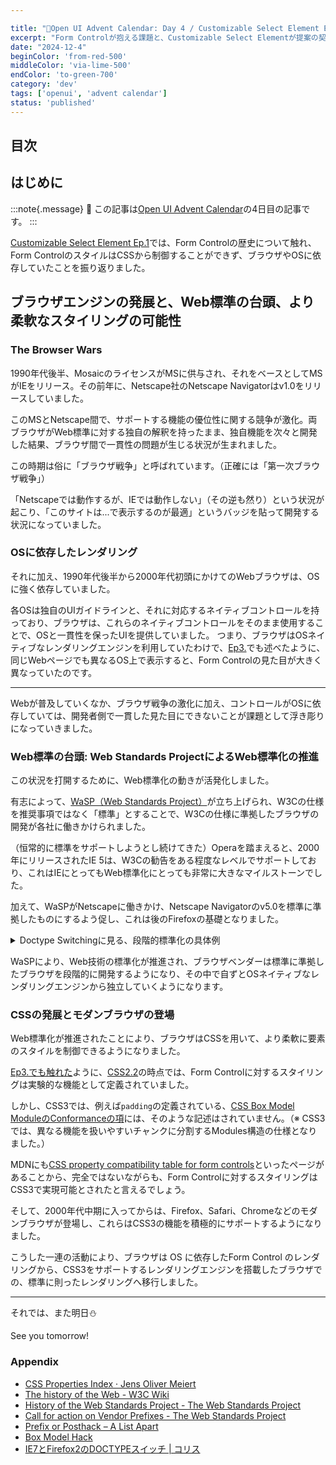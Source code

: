 ```yaml
---

title: "🎄Open UI Advent Calendar: Day 4 / Customizable Select Element Ep.2"
excerpt: "Form Controlが抱える課題と、Customizable Select Elementが提案の契機"
date: "2024-12-4"
beginColor: 'from-red-500'
middleColor: 'via-lime-500'
endColor: 'to-green-700'
category: 'dev'
tags: ['openui', 'advent calendar']
status: 'published'
---
```

## 目次

## はじめに

:::note{.message}
🎄 この記事は[Open UI Advent Calendar](https://adventar.org/calendars/10293)の4日目の記事です。
:::

[Customizable Select Element Ep.1](https://blog.sakupi01.com/dev/articles/2024-openui-advent-3)では、Form Controlの歴史について触れ、Form ControlのスタイルはCSSから制御することができず、ブラウザやOSに依存していたことを振り返りました。

## ブラウザエンジンの発展と、Web標準の台頭、より柔軟なスタイリングの可能性

### The Browser Wars

1990年代後半、MosaicのライセンスがMSに供与され、それをベースとしてMSがIEをリリース。その前年に、Netscape社のNetscape Navigatorはv1.0をリリースしていました。

このMSとNetscape間で、サポートする機能の優位性に関する競争が激化。両ブラウザがWeb標準に対する独自の解釈を持ったまま、独自機能を次々と開発した結果、ブラウザ間で一貫性の問題が生じる状況が生まれました。

この時期は俗に「ブラウザ戦争」と呼ばれています。（正確には「第一次ブラウザ戦争」）

「Netscapeでは動作するが、IEでは動作しない」（その逆も然り）という状況が起こり、「このサイトは...で表示するのが最適」というバッジを貼って開発する状況になっていました。

### OSに依存したレンダリング

それに加え、1990年代後半から2000年代初頭にかけてのWebブラウザは、OSに強く依存していました。

各OSは独自のUIガイドラインと、それに対応するネイティブコントロールを持っており、ブラウザは、これらのネイティブコントロールをそのまま使用することで、OSと一貫性を保ったUIを提供していました。
つまり、ブラウザはOSネイティブなレンダリングエンジンを利用していたわけで、[Ep3.](https://blog.sakupi01.com/dev/articles/2024-openui-advent-3#form-controlにおけるスタイリングの制限)でも述べたように、同じWebページでも異なるOS上で表示すると、Form Controlの見た目が大きく異なっていたのです。

---

Webが普及していくなか、ブラウザ戦争の激化に加え、コントロールがOSに依存していては、開発者側で一貫した見た目にできないことが課題として浮き彫りになっていきました。

### Web標準の台頭: Web Standards ProjectによるWeb標準化の推進

この状況を打開するために、Web標準化の動きが活発化しました。

有志によって、[WaSP（Web Standards Project）](https://www.webstandards.org/)が立ち上げられ、W3Cの仕様を推奨事項ではなく「標準」とすることで、W3Cの仕様に準拠したブラウザの開発が各社に働きかけられました。

（恒常的に標準をサポートしようとし続けてきた）Operaを踏まえると、2000年にリリースされたIE 5は、W3Cの勧告をある程度なレベルでサポートしており、これはIEにとってもWeb標準化にとっても非常に大きなマイルストーンでした。

加えて、WaSPがNetscapeに働きかけ、Netscape Navigatorのv5.0を標準に準拠したものにするよう促し、これは後のFirefoxの基礎となりました。

<details>
<summary>Doctype Switchingに見る、段階的標準化の具体例</summary>

IEは5.xになっても、Box Modelを独自で実装していたため、CSS標準に則って実装していたNetscapeとは異なる見た目になっていました。

- CSS標準: width = コンテンツ幅
- IE5.x: width = コンテンツ幅 - (padding + border)

この差分を解消するために「Box Model Hack」と呼ばれる、異なるブラウザ間のBox Modelの解釈の違いを吸収する方法が編み出されました。

- [Box Model Hack](https://tantek.com/CSS/Examples/boxmodelhack.html)
  - IEが`voice-family`プロパティを正しくパースできないことを利用して、意図した幅を実現する

```css title="css"
/* 
標準ブラウザ: 最終的なwidth: 300pxが適用
IE5.x: 最初のwidth: 400pxが維持される 
*/
div.content { 
  width: 400px;  /* 最初に幅を設定 */
  voice-family: "\"}\"";  /* IE5.xが正しく解釈できないプロパティを挿入 */
  voice-family: inherit;  /* 継承してパーサの状態をリセット */
  width: 300px;  /* 標準ブラウザで利用される最終的な幅を定義 */
}
```

かといって、IE5.xが突然「CSS標準に準拠した実装にします！」とすると、それまでIE5.xで正常に動作していた何十万、何百万というサイトが崩れてしまうことになります。

そこで、後方互換性を保つために[Doctype Switching](https://www.w3.org/html/wg/wiki/DoctypeSwitching)が生まれ、ブラウザに「どのモードで解釈するか」を指示できるようになりました。
これにより、仕様に準拠した記法への段階的な移行が可能になりました。

- Standardsモード（標準準拠モード）: W3Cの標準に準拠したモード
- Quirksモード（後方互換モード）: 旧来ブラウザと互換性のあるモード

</details>

WaSPにより、Web技術の標準化が推進され、ブラウザベンダーは標準に準拠したブラウザを段階的に開発するようになり、その中で自ずとOSネイティブなレンダリングエンジンから独立していくようになります。

### CSSの発展とモダンブラウザの登場

Web標準化が推進されたことにより、ブラウザはCSSを用いて、より柔軟に要素のスタイルを制御できるようになりました。

[Ep3.でも触れた](https://blog.sakupi01.com/dev/articles/2024-openui-advent-3##form-controlにおけるスタイリングの制限)ように、[CSS2.2](https://www.w3.org/TR/CSS22/conform.html#conformance)の時点では、Form Controlに対するスタイリングは実験的な機能として定義されていました。

しかし、CSS3では、例えば`padding`の定義されている、[CSS Box Model ModuleのConformanceの項](https://drafts.csswg.org/css-box/#w3c-conformance)には、そのような記述はされていません。（※ CSS3では、異なる機能を扱いやすいチャンクに分割するModules構造の仕様となりました。）

MDNにも[CSS property compatibility table for form controls](https://developer.mozilla.org/en-US/docs/Learn/Forms/Property_compatibility_table_for_form_controls)といったページがあることから、完全ではないながらも、Form Controlに対するスタイリングはCSS3で実現可能とされたと言えるでしょう。

そして、2000年代中期に入ってからは、Firefox、Safari、Chromeなどのモダンブラウザが登場し、これらはCSS3の機能を積極的にサポートするようになりました。

こうした一連の活動により、ブラウザは OS に依存したForm Control のレンダリングから、CSS3をサポートするレンダリングエンジンを搭載したブラウザでの、標準に則ったレンダリングへ移行しました。

---

それでは、また明日⛄

See you tomorrow!

### Appendix

- [CSS Properties Index · Jens Oliver Meiert](https://meiert.com/en/indices/css-properties/)
- [The history of the Web - W3C Wiki](https://www.w3.org/wiki/The_history_of_the_Web)
- [History of the Web Standards Project - The Web Standards Project](https://www.webstandards.org/about/history/)
- [Call for action on Vendor Prefixes - The Web Standards Project](https://www.webstandards.org/2012/02/09/call-for-action-on-vendor-prefixes/index.html)
- [Prefix or Posthack – A List Apart](https://alistapart.com/article/prefix-or-posthack/)
- [Box Model Hack](https://tantek.com/CSS/Examples/boxmodelhack.html)
- [IE7とFirefox2のDOCTYPEスイッチ | コリス](https://coliss.com/articles/build-websites/operation/css/84.html)
